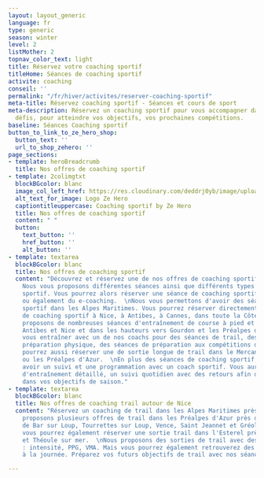 ```yaml
---
layout: layout_generic
language: fr
type: generic
season: winter
level: 2
listMother: 2
topnav_color_text: light
title: Réservez votre coaching sportif
titleHome: Séances de coaching sportif
activite: coaching
conseil: ''
permalink: "/fr/hiver/activites/reserver-coaching-sportif"
meta-title: Réservez coaching sportif - Séances et cours de sport
meta-description: Réservez un coaching sportif pour vous accompagner dans vos prochains
  défis, pour atteindre vos objectifs, vos prochaines compétitions.
baseline: Séances Coaching sportif
button_to_link_to_ze_hero_shop:
  button_text: ''
  url_to_shop_zehero: ''
page_sections:
- template: heroBreadcrumb
  title: Nos offres de coaching sportif
- template: 2colimgtxt
  blockBGcolor: blanc
  image_col_left_href: https://res.cloudinary.com/deddrj0yb/image/upload/v1640094644/website/logo/Sur%20fond%20clair/logo-ze-hero-horizontal_4_a3dhvk.png
  alt_text_for_image: Logo Ze Hero
  captiontitleuppercase: Coaching sportif by Ze Hero
  title: Nos offres de coaching sportif
  content: " "
  button:
    text_button: ''
    href_button: ''
    alt_button: ''
- template: textarea
  blockBGcolor: blanc
  title: Nos offres de coaching sportif
  content: "Découvrez et réservez une de nos offres de coaching sportif chez Ze Hero.
    Nous vous proposons différentes séances ainsi que différents types de coaching
    sportif. Vous pourrez alors réserver une séance de coaching sportif privé, collectif
    ou également du e-coaching.  \nNous vous permettons d'avoir des séances de coaching
    sportif dans les Alpes Maritimes. Vous pourrez réserver directement une séance
    de coaching sportif à Nice, à Antibes, à Cannes, dans toute la Côte d’Azur. Nous
    proposons de nombreuses séances d'entraînement de course à pied et de trail à
    Antibes et Nice et dans les hauteurs vers Gourdon et les Préalpes d'Azur. Partez
    vous entraîner avec un de nos coachs pour des séances de trail, des séances de
    préparation physique, des séances de préparation aux compétitions de trail. Vous
    pourrez aussi réserver une de sortie longue de trail dans le Mercantour, l'Esterel
    ou les Préalpes d'Azur.  \nEn plus des séances de coaching sportif, vous pouvez
    avoir un suivi et une programmation avec un coach sportif. Vous aurez un plan
    d'entraînement détaillé, un suivi quotidien avec des retours afin d'être accompagné
    dans vos objectifs de saison."
- template: textarea
  blockBGcolor: blanc
  title: Nos offres de coaching trail autour de Nice
  content: "Réservez un coaching de trail dans les Alpes Maritimes près de Nice. Nous
    proposons plusieurs offres de trail dans les Préalpes d'Azur près des villages
    de Bar sur Loup, Tourrettes sur Loup, Vence, Saint Jeannet et Gréolières. Mais
    vous pourrez également réserver une sortie trail dans l'Esterel près de Cannes
    et Théoule sur mer.  \nNous proposons des sorties de trail avec des thèmes d'entrainements
    : intensité, PPG, VMA. Mais vous pourrez également retrouverez des sorties d'endurances
    à la journée. Préparez vos futurs objectifs de trail avec nos séances d'entraînements "

---
```

